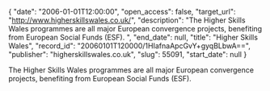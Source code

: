 {
  "date": "2006-01-01T12:00:00", 
  "open_access": false, 
  "target_url": "http://www.higherskillswales.co.uk/", 
  "description": "The Higher Skills Wales programmes are all major European convergence projects, benefiting from European Social Funds (ESF). ", 
  "end_date": null, 
  "title": "Higher Skills Wales", 
  "record_id": "20060101T120000/1HIafnaApcGvY+gyqBLbwA==", 
  "publisher": "higherskillswales.co.uk", 
  "slug": 55091, 
  "start_date": null
}

The Higher Skills Wales programmes are all major European convergence projects, benefiting from European Social Funds (ESF). 